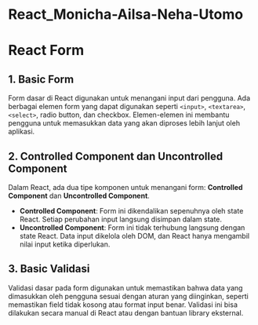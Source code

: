 # React_Monicha-Ailsa-Neha-Utomo

# React Form

## **1. Basic Form**  
Form dasar di React digunakan untuk menangani input dari pengguna. Ada berbagai elemen form yang dapat digunakan seperti `<input>`, `<textarea>`, `<select>`, radio button, dan checkbox. Elemen-elemen ini membantu pengguna untuk memasukkan data yang akan diproses lebih lanjut oleh aplikasi.

## **2. Controlled Component dan Uncontrolled Component**  
Dalam React, ada dua tipe komponen untuk menangani form: **Controlled Component** dan **Uncontrolled Component**.  
- **Controlled Component**: Form ini dikendalikan sepenuhnya oleh state React. Setiap perubahan input langsung disimpan dalam state.  
- **Uncontrolled Component**: Form ini tidak terhubung langsung dengan state React. Data input dikelola oleh DOM, dan React hanya mengambil nilai input ketika diperlukan.

## **3. Basic Validasi**  
Validasi dasar pada form digunakan untuk memastikan bahwa data yang dimasukkan oleh pengguna sesuai dengan aturan yang diinginkan, seperti memastikan field tidak kosong atau format input benar. Validasi ini bisa dilakukan secara manual di React atau dengan bantuan library eksternal.